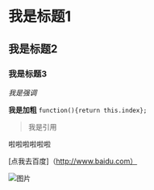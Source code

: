 # 我是标题1
## 我是标题2
### 我是标题3
*我是强调*

**我是加粗** 
`function(){return this.index};`
>我是引用

啦啦啦啦啦啦

[点我去百度]（http://www.baidu.com）

![图片](desksummer.jpg)
